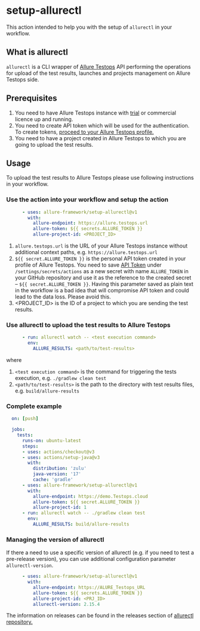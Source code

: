 # setup-allurectl

This action intended to help you with the setup of `allurectl` in your workflow.

## What is allurectl

`allurectl` is a CLI wrapper of [Allure Testops](https://qameta.io) API performing the operations for upload of the test results, launches and projects management on Allure Testops side.

## Prerequisites

1. You need to have Allure Testops instance with [trial](https://qameta.io/free-trial) or commercial licence up and running.
2. You need to create API token which will be used for the authentication. To create tokens, [proceed to your Allure Testops profile.](https://docs.qameta.io/allure-testops/integrations/com/allure-token/)
3. You need to have a project created in Allure Testops to which you are going to upload the test results.

## Usage

To upload the test results to Allure Testops please use following instructions in your workflow.

### Use the action into your workflow and setup the action

```yaml
      - uses: allure-framework/setup-allurectl@v1
        with: 
          allure-endpoint: https://allure.testops.url
          allure-token: ${{ secrets.ALLURE_TOKEN }}
          allure-project-id: <PROJECT_ID>
```

1. `allure.testops.url` is the URL of your Allure Testops instance without additional context paths, e.g. `https://allure.testops.url`
2. `${{ secret.ALLURE_TOKEN }}` is the personal API token created in your profile of Allure Testops. You need to save [API Token](https://docs.qameta.io/allure-testops/integrations/com/allure-token/) under `/settings/secrets/actions` as a new secret with name `ALLURE_TOKEN` in your GitHub repository and use it as the reference to the created secret – `${{ secret.ALLURE_TOKEN }}`. Having this parameter saved as plain text in the workflow is a bad idea that will compromise API token and could lead to the data loss. Please avoid this.
3. <PROJECT_ID> is the ID of a project to which you are sending the test results.

### Use allurectl to upload the test results to Allure Testops

```yaml
      - run: allurectl watch -- <test execution command>
        env: 
          ALLURE_RESULTS: <path/to/test-results>
```

where

1. `<test execution command>` is the command for triggering the tests execution, e.g. `./gradlew clean test`
2. `<path/to/test-results>` is the path to the directory with test results files, e.g. `build/allure-results`

### Complete example

```yaml
  on: [push]

  jobs:
    tests:
      runs-on: ubuntu-latest
      steps:
      - uses: actions/checkout@v3
      - uses: actions/setup-java@v3
        with:
          distribution: 'zulu'
          java-version: '17'
          cache: 'gradle'
      - uses: allure-framework/setup-allurectl@v1
        with: 
          allure-endpoint: https://demo.Testops.cloud
          allure-token: ${{ secret.ALLURE_TOKEN }}
          allure-project-id: 1
      - run: allurectl watch -- ./gradlew clean test
        env: 
          ALLURE_RESULTS: build/allure-results
  ```

### Managing the version of allurectl

If there a need to use a specific version of allurectl (e.g. if you need to test a pre-release version), you can use additional configuration parameter `allurectl-version`.

```yaml
      - uses: allure-framework/setup-allurectl@v1
        with: 
          allure-endpoint: https://ALURE_Testops_URL
          allure-token: ${{ secrets.ALLURE_TOKEN }}
          allure-project-id: <PRJ_ID>
          allurectl-version: 2.15.4
```

The information on releases can be found in the releases section of [allurectl repository.](https://github.com/allure-framework/allurectl/releases)
